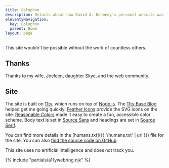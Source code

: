 ```yaml
---
title: Colophon
description: Details about how David A. Kennedy's personal website was made.
eleventyNavigation:
  key: Colophon
  parent: Home
layout: page
---
```


This site wouldn't be possible without the work of countless others.

## Thanks

Thanks to my wife, Joeleen, daughter Skye, and the web community.

## Site

The site is built on [11ty](https://www.11ty.dev/), which runs on top of [Node.js](https://nodejs.org/en/). The [11ty Base Blog](https://github.com/11ty/eleventy-base-blog) helped get me going quickly. [Feather Icons](https://feathericons.com/) provide the SVG icons on the site. [Reasonable Colors](https://reasonable.work/colors/) made it easy to create a fun, accessible color scheme. Body text is set in [Source Sans](https://github.com/adobe-fonts/source-sans) and headings are set in [Source Serif](https://github.com/adobe-fonts/source-serif).

You can find more details in the [humans.txt]({{ '/humans.txt' | url }}) file for the site. You can also [find the source code on GitHub](https://github.com/davidakennedy/davidakennedy.com).

This site uses no artificial intelligence and does not track you.

{% include "partials/a11ywebring.njk" %}
